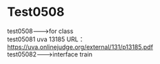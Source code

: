 # Test0508
test0508--->for class    
test05081 uva 13185 URL：https://uva.onlinejudge.org/external/131/p13185.pdf    
test05082--->interface train
